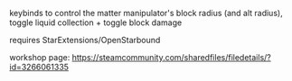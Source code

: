 keybinds to control the matter manipulator's block radius (and alt radius), toggle liquid collection + toggle block damage

requires StarExtensions/OpenStarbound


workshop page: https://steamcommunity.com/sharedfiles/filedetails/?id=3266061335
